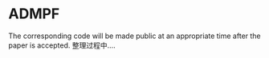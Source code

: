 # ADMPF
The corresponding code will be made public at an appropriate time after the paper is accepted.
整理过程中....
